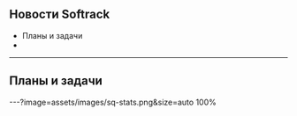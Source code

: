 ## Новости Softrack

- Планы и задачи
- 


---

## Планы и задачи


---?image=assets/images/sq-stats.png&size=auto 100%
